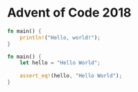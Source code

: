 # Advent of Code 2018

```rust
fn main() {
    println!("Hello, world!");
}
```

```rust
fn main() {
    let hello = "Hello World";
    
    assert_eq!(hello, "Hello World");
}
```
